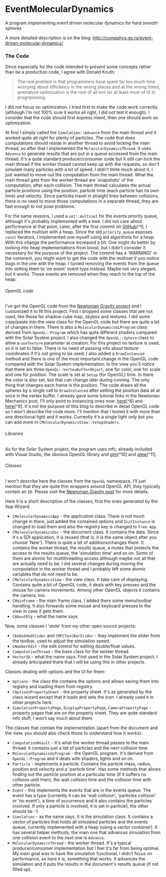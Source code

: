# EventMolecularDynamics
A program implementing event driven molecular dynamics for hard smooth spheres

A more detailed description is on the blog: http://compphys.go.ro/event-driven-molecular-dynamics/

### The Code

Since especially for the code intended to present some concepts rather than be a production code, I agree with Donald Knuth:

> The real problem is that programmers have spent far too much time worrying about efficiency in the wrong places and at the wrong times; premature optimization is the root of all evil (or at least most of it) in programming. 

I did not focus on optimization. I tried first to make the code work correctly (although I'm not 100% sure it works all right, I did not test it enough). I consider that the code should first express intent, then one should work on optimization.

At first I simply called the `Simulation::Advance` from the main thread and it worked quite all right for plenty of particles. The code that does computations should reside in another thread to avoid locking the main thread, so after that I implemented the `MolecularDynamicsThread`. It uses `Advance` to generate results that are put in a queue accessed from the main thread. It's a quite standard producer/consumer code but it still can lock the main thread if the worker thread cannot keep up with the requests, so don't simulate many particles with a lot of speed. I didn't think much about it, I just wanted to move out the computation from the main thread. What the main thread gets from the worker thread are 'snapshots' of the computation, after each collision. The main thread calculates the actual particle positions using the position, particle time (each particle has its own time) and velocity. Since particles travel in straight lines between collisions, there is no need to move those computations in a separate thread, they are fast enough to not pose problems.

For the same reasons, I used a `set::multiset` for the events priority queue, although it's probably implemented with a tree. I did not care about performance at that point. Later, after the first commit on <a href="https://github.com/aromanro/EventMolecularDynamics" target="blank_">GitHub</a>[^1], I replaced the multiset with a heap. Since the std `priority_queue` exposes `const` iterators, I implemented one myself using std algorithms for a heap. With this change the performance increased a bit. One might do better by looking into heap implementations from boost, but I didn't consider it necessary for the purpose of the project. The commit has a 'WARNING!' in the comment, you might want to get the code with the multiset if you notice bugs in the one with the heap. I turned removing the events from the queue into setting them to 'no event' event type instead. Maybe not very elegant, but it works. Those events are removed when they reach to the top of the heap.

###### OpenGL code

I've got the OpenGL code from the <a href="http://compphys.go.ro/newtonian-gravity/" target="blank_"> Newtonian Gravity project</a> and I customized it to fit this project. First I dropped some classes that are not used, like those for shadow cube map, skybox and textures. I did some copy/paste into the view class for the OpenGL code but there are quite a bit of changes in there. There is also a `MolecularDynamicsGLProgram` class derived from `OpenGL::Program` which has quite different shaders compared with the Solar System project. I also changed the `OpenGL::Sphere` class to allow a `useTexture` parameter at creation. For this project no texture is used, so it is set to false. There is no need of passing info about texture coordinates if it's not going to be used. I also added a `DrawInstanced` method and there is one of the most important change in the OpenGL code compared with the Solar System implementation. In the view you'll notice that there are three `OpenGL::VertexBufferObject`, one for color, one for scale and one for position. The scale is set at `Setup` (for OpenGL) time. In there the color is also set, but that can change later during running. The only thing that changes each frame is the position. The code draws all the spheres by a single call to `DrawInstanced` after setting the position data all at once in the vertex buffer. I already gave some tutorial links in the Newtonian Mechanics post, I'll only point to instancing ones now: <a href="http://www.learnopengl.com/#!Advanced-OpenGL/Instancing" target="blank_">here</a>[^8] and <a href="http://www.opengl-tutorial.org/intermediate-tutorials/billboards-particles/particles-instancing/" target="blank_">here</a>[^9]. It's not the purpose of this blog to describe in detail OpenGL code so I won't describe the code more. I'll mention that I tested it with more than one directional light and it works. Currently it's a single light only but you can add more in `CMolecularDynamicsView::SetupShaders`.

###### Libraries

As for the Solar System project, the program uses mfc, already included with Visual Studio, the obvious OpenGL library and <a href="http://glm.g-truc.net/0.9.7/index.html" target="_blank">glm</a>[^10] and <a href="http://glew.sourceforge.net/" target="_blank">glew</a>[^11]. 

###### Classes

I won't describe here the classes from the `OpenGL` namespace, I'll just mention that they are quite thin wrappers around OpenGL API, they typically contain an `ID`. Please visit the <a href="http://compphys.go.ro/newtonian-gravity/" target="blank_"> Newtonian Gravity post</a> for more details.

Here it is a short description of the classes, first the ones generated by the App Wizard:

* `CMolecularDynamicsApp` - the application class. There is not much change in there, just added the contained options and `InitInstance` is changed to load them and also the registry key is changed to `Free App`.
* `CMolecularDynamicsDoc` - the document class. It contains the data. Since it's a SDI application, it is reused (that is, it is the same object after you choose 'New'). There is quite a bit of additions/changes there. It contains the worker thread, the results queue, a mutex that protects the access to the results queue, the 'simulation time' and so on. Some of them are atomic for multithreading access although maybe not all that are actually need to be. I did several changes during moving the computation in the worker thread and I probably left some atomic variables that do not need to be.
* `CMolecularDynamicsView` - the view class. It take care of displaying. Contains quite a bit of OpenGL code, it deals with key presses and the mouse for camera movements. Among other OpenGL objects it contains the camera, too.
* `CMainFrame` - the main frame class. I added there some menu/toolbar handling. It also forwards some mouse and keyboard presses to the view in case it gets them.
* `CAboutDlg` - what the name says.

Now, some classes I 'stole' from my other open source projects:

* `CEmbeddedSlider` and `CMFCToolBarSlider` - they implement the slider from the toolbar, used to adjust the simulation speed.
* `CNumberEdit` - the edit control for editing double/float values.
* `ComputationThread` - the base class for the worker thread.
* `Vector3D` - what the name says. First used in the Solar System project. I already anticipated there that I will be using this in other projects.

Classes dealing with options and the UI for them:

* `Options` - the class the contains the options and allows saving them into registry and loading them from registry.
* `COptionsPropertySheet` - the property sheet. It's as generated by the class wizard except that it loads and sets the icon. I already used it in other projects here.
* `SimulationPropertyPage`, `DisplayPropertyPage`, `CameraPropertyPage` - property pages that are on the property sheet. They are quite standard mfc stuff, I won't say much about them.

The classes that contain the implementation (apart from the document and the view, you should also check those to understand how it works):

* `ComputationResult` - it's what the worker thread passes to the main thread. It contains just a list of particles and the next collision time.
* `MolecularDynamicsGLProgram` - the OpenGL program. It's derived from `OpenGL::Program` and it deals with shaders, lights and so on.
* `Particle` - implements a particle. Contains the particle mass, radius, position and velocity and a 'particle time'. Has some methods that allows finding out the particle position at a particular time (if it suffers no collision until then), the wall collision time and the collision time with other particle.
* `Event` - this implements the events that are in the events queue. The event has a type (currently it can be 'wall collision', 'particles collision' or 'no event'), a time of occurrence and it also contains the particles involved. If only a particle is involved, it is set in particle1, the other should be -1. 
* `Simulation` - as the name says, it is the simulation class. It contains a vector of particles that holds all simulated particles and the events queue, currently implemented with a heap (using a vector container). It has several helper methods, the main one that advances simulation from one collision event to the next one is `Advance`.
* `MolecularDynamicsThread` - the worker thread. It's a typical producer/consumer implementation but I feel it's far from being optimal. My main goal was to have the simulation functional, I didn't focus on performance, so here it is, something that works. It advances the simulation and it puts the results in the document's results queue (if not filled up).